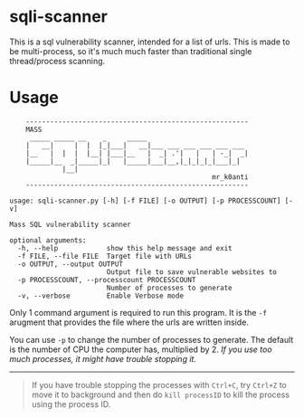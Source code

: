 # sqli-scanner

This is a sql vulnerability scanner, intended for a list of urls. This is made to be multi-process, so it's much much faster than traditional single thread/process scanning. 

# Usage

```
    -------------------------------------------------------
    MASS
     _____ _____ __    _     _____
    |   __|     |  |  |_|___|   __|___ ___ ___ ___ ___ ___
    |__   |  |  |  |__| |___|__   |  _| .'|   |   | -_|  _|
    |_____|__  _|_____|_|   |_____|___|__,|_|_|_|_|___|_|
             |__|
                                                  mr_k0anti
    -------------------------------------------------------

usage: sqli-scanner.py [-h] [-f FILE] [-o OUTPUT] [-p PROCESSCOUNT] [-v]

Mass SQL vulnerability scanner

optional arguments:
  -h, --help            show this help message and exit
  -f FILE, --file FILE  Target file with URLs
  -o OUTPUT, --output OUTPUT
                        Output file to save vulnerable websites to
  -p PROCESSCOUNT, --processcount PROCESSCOUNT
                        Number of processes to generate
  -v, --verbose         Enable Verbose mode
```

Only 1 command argument is required to run this program. It is the `-f` arugment that provides the file where the urls are written inside. 

You can use `-p` to change the number of processes to generate. The default is the number of CPU the computer has, multiplied by 2. *If you use too much processes, it might have trouble stopping it.*

---
> If you have trouble stopping the processes with `Ctrl+C`, try `Ctrl+Z` to move it to background and then do `kill processID` to kill the process using the process ID. 


